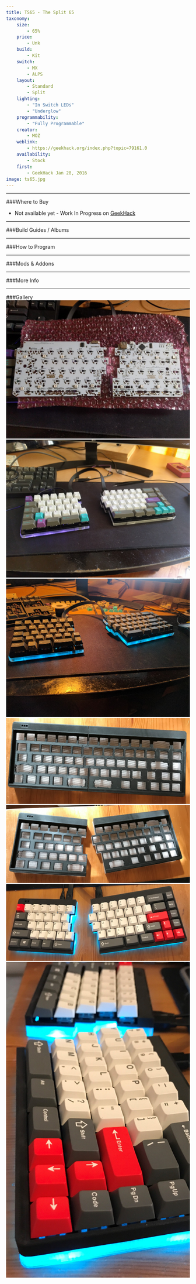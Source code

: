 ```yaml
---
title: TS65 - The Split 65
taxonomy:
    size:
        - 65%
    price:
        - Unk
    build:
        - Kit
    switch:
        - MX
        - ALPS
    layout:
        - Standard
        - Split
    lighting:
        - "In Switch LEDs"
        - "Underglow"
    programmability:
        - "Fully Programmable"
    creator:
        - MOZ
    weblink:
        - https://geekhack.org/index.php?topic=79161.0
    availability:
        - Stock
    first:
        - GeekHack Jan 28, 2016
image: ts65.jpg
---
```


<a name="buy"></a>

---

###Where to Buy
- Not available yet - Work In Progress on [GeekHack](https://geekhack.org/index.php?topic=79161.0)

<a name="albums"></a>

---

###Build Guides / Albums


<a name="program"></a>

---

###How to Program

<a name="mods"></a>

---

###Mods &amp; Addons


<a name="misc"></a>

---

###More Info


<a name="gallery"></a>

---

###Gallery  
![](pcb-proto.jpg)
![](proto.jpg)
![](proto2.jpg)
![](3d-printed-proto.JPG)
![](3d-printed-proto2.JPG)
![](3d-printed-proto1.JPG)
![](3d-printed-proto3.JPG)

